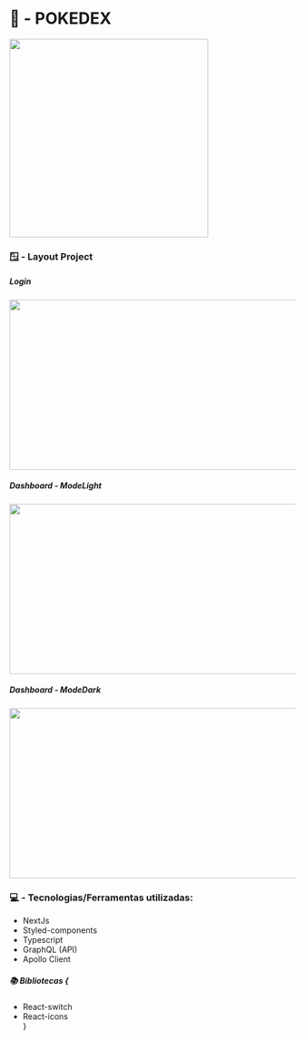 # 🦚 - POKEDEX

<img src="https://i.postimg.cc/C5DfrrFF/oi-GMs-CF-Imgur.png" width="350px" height="350px" />

### 🪟 - Layout Project


##### Login
<img src="https://i.imgur.com/Niig5N9.png" width="550px" height="300px" />

##### Dashboard - ModeLight
<img src="https://i.imgur.com/VLoRXP4.png" width="550px" height="300px" />

##### Dashboard - ModeDark
<img src="https://i.imgur.com/h94Pw9O.png" width="550px" height="300px" />

### 💻 - Tecnologias/Ferramentas utilizadas:

- NextJs
- Styled-components
- Typescript
- GraphQL (API)
- Apollo Client
##### 📚 Bibliotecas { <br>
- React-switch
- React-icons <br>}


